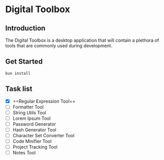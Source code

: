 # Digital Toolbox

## Introduction

The Digital Toolbox is a desktop application that will contain a plethora of tools that are commonly used during development.

## Get Started

```
bun install
```

## Task list

- [x] ==Regular Expression Tool==
- [ ] Formatter Tool
- [ ] String Utils Tool
- [ ] Lorem Ipsum Tool
- [ ] Password Generator
- [ ] Hash Generator Tool
- [ ] Character Set Converter Tool
- [ ] Code Minifier Tool
- [ ] Project Tracking Tool
- [ ] Notes Tool
